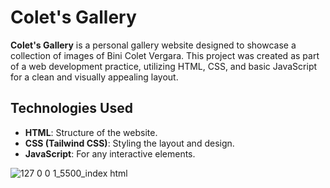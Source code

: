 # Colet's Gallery

**Colet's Gallery** is a personal gallery website designed to showcase a collection of images of Bini Colet Vergara. This project was created as part of a web development practice, utilizing HTML, CSS, and basic JavaScript for a clean and visually appealing layout.

## Technologies Used

- **HTML**: Structure of the website.
- **CSS (Tailwind CSS)**: Styling the layout and design.
- **JavaScript**: For any interactive elements.

  
![127 0 0 1_5500_index html](https://github.com/user-attachments/assets/1bbb2711-0961-4e73-a014-36cf3ef00e19)

